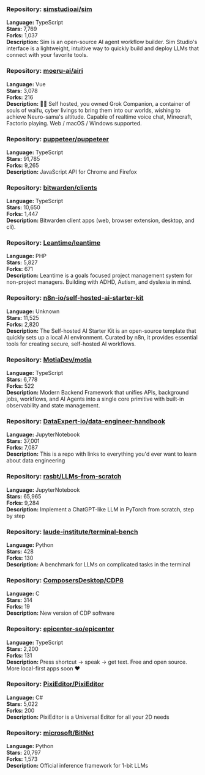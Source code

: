 ### **Repository:** [simstudioai/sim](https://github.com/simstudioai/sim)

**Language:** TypeScript  
**Stars:** 7,769  
**Forks:** 1,037  
**Description:** Sim is an open-source AI agent workflow builder. Sim Studio's interface is a lightweight, intuitive way to quickly build and deploy LLMs that connect with your favorite tools.

### **Repository:** [moeru-ai/airi](https://github.com/moeru-ai/airi)

**Language:** Vue  
**Stars:** 3,078  
**Forks:** 216  
**Description:** 💖🧸 Self hosted, you owned Grok Companion, a container of souls of waifu, cyber livings to bring them into our worlds, wishing to achieve Neuro-sama's altitude. Capable of realtime voice chat, Minecraft, Factorio playing. Web / macOS / Windows supported.

### **Repository:** [puppeteer/puppeteer](https://github.com/puppeteer/puppeteer)

**Language:** TypeScript  
**Stars:** 91,785  
**Forks:** 9,265  
**Description:** JavaScript API for Chrome and Firefox

### **Repository:** [bitwarden/clients](https://github.com/bitwarden/clients)

**Language:** TypeScript  
**Stars:** 10,650  
**Forks:** 1,447  
**Description:** Bitwarden client apps (web, browser extension, desktop, and cli).

### **Repository:** [Leantime/leantime](https://github.com/Leantime/leantime)

**Language:** PHP  
**Stars:** 5,827  
**Forks:** 671  
**Description:** Leantime is a goals focused project management system for non-project managers. Building with ADHD, Autism, and dyslexia in mind.

### **Repository:** [n8n-io/self-hosted-ai-starter-kit](https://github.com/n8n-io/self-hosted-ai-starter-kit)

**Language:** Unknown  
**Stars:** 11,525  
**Forks:** 2,820  
**Description:** The Self-hosted AI Starter Kit is an open-source template that quickly sets up a local AI environment. Curated by n8n, it provides essential tools for creating secure, self-hosted AI workflows.

### **Repository:** [MotiaDev/motia](https://github.com/MotiaDev/motia)

**Language:** TypeScript  
**Stars:** 6,778  
**Forks:** 522  
**Description:** Modern Backend Framework that unifies APIs, background jobs, workflows, and AI Agents into a single core primitive with built-in observability and state management.

### **Repository:** [DataExpert-io/data-engineer-handbook](https://github.com/DataExpert-io/data-engineer-handbook)

**Language:** JupyterNotebook  
**Stars:** 37,001  
**Forks:** 7,087  
**Description:** This is a repo with links to everything you'd ever want to learn about data engineering

### **Repository:** [rasbt/LLMs-from-scratch](https://github.com/rasbt/LLMs-from-scratch)

**Language:** JupyterNotebook  
**Stars:** 65,965  
**Forks:** 9,284  
**Description:** Implement a ChatGPT-like LLM in PyTorch from scratch, step by step

### **Repository:** [laude-institute/terminal-bench](https://github.com/laude-institute/terminal-bench)

**Language:** Python  
**Stars:** 428  
**Forks:** 130  
**Description:** A benchmark for LLMs on complicated tasks in the terminal

### **Repository:** [ComposersDesktop/CDP8](https://github.com/ComposersDesktop/CDP8)

**Language:** C  
**Stars:** 314  
**Forks:** 19  
**Description:** New version of CDP software

### **Repository:** [epicenter-so/epicenter](https://github.com/epicenter-so/epicenter)

**Language:** TypeScript  
**Stars:** 2,200  
**Forks:** 131  
**Description:** Press shortcut → speak → get text. Free and open source. More local-first apps soon ❤️

### **Repository:** [PixiEditor/PixiEditor](https://github.com/PixiEditor/PixiEditor)

**Language:** C#  
**Stars:** 5,022  
**Forks:** 200  
**Description:** PixiEditor is a Universal Editor for all your 2D needs

### **Repository:** [microsoft/BitNet](https://github.com/microsoft/BitNet)

**Language:** Python  
**Stars:** 20,797  
**Forks:** 1,573  
**Description:** Official inference framework for 1-bit LLMs

